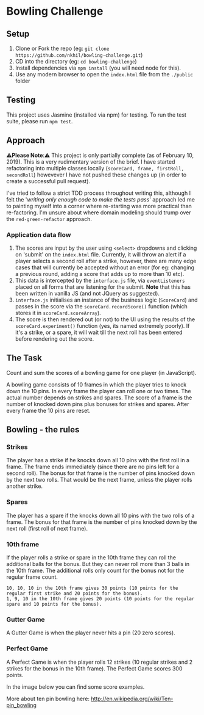
Bowling Challenge
=================

## Setup

1. Clone or Fork the repo (eg: `git clone https://github.com/nkhil/bowling-challenge.git`)
2. CD into the directory (eg: `cd bowling-challenge`)
3. Install dependencies via `npm install` (you will need node for this).
4. Use any modern browser to open the `index.html` file from the `./public` folder

## Testing

This project uses Jasmine (installed via npm) for testing. To run the test suite, please run `npm test`.

## Approach

⚠️**Please Note**:⚠️ This project is only partially complete (as of February 10, 2019). This is a very rudimentary version of the brief. I have started refactoring into multiple classes locally (`scoreCard, frame, firstRoll, secondRoll`) howevever I have not pushed these changes up (in order to create a successful pull request).

I've tried to follow a strict TDD process throughout writing this, although I felt the '_writing only enough code to make the tests pass_' approach led me to painting myself into a corner where re-starting was more practical than re-factoring. I'm unsure about where domain modeling should trump over the `red-green-refactor` approach. 


### Application data flow

1. The scores are input by the user using `<select>` dropdowns and clicking on 'submit' on the `index.html` file. Currently, it will throw an alert if a player selects a second roll after a strike, however, there are many edge cases that will currently be accepted without an error (for eg: changing a previous round, adding a score that adds up to more than 10 etc). 
2. This data is intercepted by the `interface.js` file, via `eventListeners` placed on all forms that are listening for the submit. **Note** that this has been written in vanilla JS (and not JQuery as suggested). 
3. `interface.js` initialises an instance of the business logic (`ScoreCard`) and passes in the score via the `scoreCard.recordScore()` function (which stores it in `scoreCard.scoreArray`).
4. The score is then rendered out (or not) to the UI using the results of the `scoreCard.experiment()` function (yes, its named extremely poorly). If it's a strike, or a spare, it will wait till the next roll has been entered before rendering out the score. 


## The Task

Count and sum the scores of a bowling game for one player (in JavaScript).

A bowling game consists of 10 frames in which the player tries to knock down the 10 pins. In every frame the player can roll one or two times. The actual number depends on strikes and spares. The score of a frame is the number of knocked down pins plus bonuses for strikes and spares. After every frame the 10 pins are reset.


## Bowling - the rules

### Strikes

The player has a strike if he knocks down all 10 pins with the first roll in a frame. The frame ends immediately (since there are no pins left for a second roll). The bonus for that frame is the number of pins knocked down by the next two rolls. That would be the next frame, unless the player rolls another strike.

### Spares

The player has a spare if the knocks down all 10 pins with the two rolls of a frame. The bonus for that frame is the number of pins knocked down by the next roll (first roll of next frame).

### 10th frame

If the player rolls a strike or spare in the 10th frame they can roll the additional balls for the bonus. But they can never roll more than 3 balls in the 10th frame. The additional rolls only count for the bonus not for the regular frame count.

    10, 10, 10 in the 10th frame gives 30 points (10 points for the regular first strike and 20 points for the bonus).
    1, 9, 10 in the 10th frame gives 20 points (10 points for the regular spare and 10 points for the bonus).

### Gutter Game

A Gutter Game is when the player never hits a pin (20 zero scores).

### Perfect Game

A Perfect Game is when the player rolls 12 strikes (10 regular strikes and 2 strikes for the bonus in the 10th frame). The Perfect Game scores 300 points.

In the image below you can find some score examples.

More about ten pin bowling here: http://en.wikipedia.org/wiki/Ten-pin_bowling
